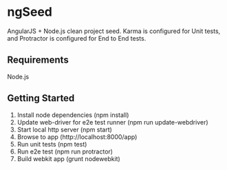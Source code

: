 ngSeed
======

AngularJS + Node.js clean project seed.  Karma is configured for Unit tests, and Protractor is configured for End to End tests.

Requirements
------------
Node.js

Getting Started
---------------

1. Install node dependencies (npm install)
2. Update web-driver for e2e test runner (npm run update-webdriver)
3. Start local http server (npm start)
4. Browse to app (http://localhost:8000/app)
5. Run unit tests (npm test)
6. Run e2e test (npm run protractor)
7. Build webkit app (grunt nodewebkit)


